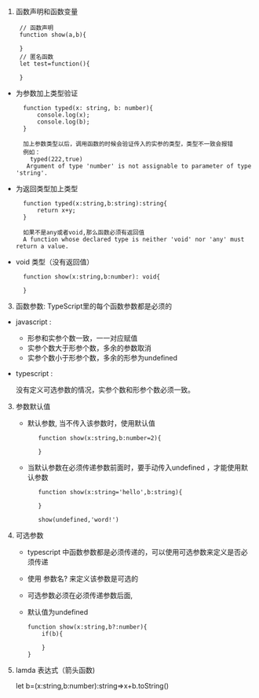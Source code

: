 1. 函数声明和函数变量
   
        // 函数声明
        function show(a,b){

        }
        // 匿名函数
        let test=function(){

        }
+ 为参数加上类型验证

        function typed(x: string, b: number){
            console.log(x);
            console.log(b);
        }

        加上参数类型以后，调用函数的时候会验证传入的实参的类型，类型不一致会报错
        例如： 
          typed(222,true)
         Argument of type 'number' is not assignable to parameter of type 'string'.
+ 为返回类型加上类型


        function typed(x:string,b:string):string{
            return x+y;
        }

        如果不是any或者void,那么函数必须有返回值
        A function whose declared type is neither 'void' nor 'any' must return a value.


+ void 类型（没有返回值）
  
        function show(x:string,b:number): void{

        }

3. 函数参数: TypeScript里的每个函数参数都是必须的
   
+ javascript :
  
    + 形参和实参个数一致，一一对应赋值
    + 实参个数大于形参个数，多余的参数取消
    + 实参个数小于形参个数，多余的形参为undefined
+ typescript :
  
    没有定义可选参数的情况，实参个数和形参个数必须一致。
3. 参数默认值
   
   + 默认参数, 当不传入该参数时，使用默认值
  
            function show(x:string,b:number=2){

            }
   + 当默认参数在必须传递参数前面时，要手动传入undefined ，才能使用默认参数

            function show(x:string='hello',b:string){

            }

            show(undefined,'word!')
4. 可选参数
   
   + typescript 中函数参数都是必须传递的，可以使用可选参数来定义是否必须传递

   + 使用 参数名? 来定义该参数是可选的
   + 可选参数必须在必须传递参数后面,
   + 默认值为undefined

         function show(x:string,b?:number){
             if(b){

             }
         }

5. lamda 表达式（箭头函数)
   
   let b=(x:string,b:number):string=>x+b.toString()
